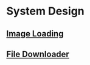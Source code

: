 # System Design

## <a href="imageloading/README.md">Image Loading</a>
## <a href="filedownloader/README.md">File Downloader</a>